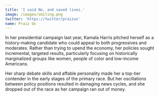 ```yaml
---
title: 'I said No, and saved lives.'
image: /images/smiling.png
twitter: 'https://twitter/praizux'
name: Praiz Ux
---
```


In her presidential campaign last year, Kamala Harris pitched herself as a history-making candidate who could appeal to both progressives and moderates. Rather than trying to upend the economy, her policies sought incremental, targeted results, particularly focusing on historically marginalized groups like women, people of color and low-income Americans.

Her sharp debate skills and affable personality made her a top-tier contender in the early stages of the primary race. But her oscillations between policy positions resulted in damaging news cycles, and she dropped out of the race as her campaign ran out of money.
